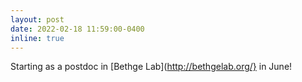 ```yaml
---
layout: post
date: 2022-02-18 11:59:00-0400
inline: true
---
```

Starting as a postdoc in [Bethge Lab](http://bethgelab.org/} in June!
